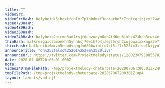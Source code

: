 ```yaml
---
title: ""
videoSrc: 
videoSrcHash: bafybeidv5jbqxtfcblyr7pibbdmzf3eoiarbo5c7tqirqrjzjzyl7was5y?filename=projektmelody-chaturbate-2020-07-06.mp4
video720Hash: 
video480Hash: 
video360Hash: 
video240Hash: bafybeic2nicme3ad7rsjfdebzuoyo6qb7id6eu6ixhz423hcb3rwk4et34?filename=projektmelody-chaturbate-20200706T200301Z-240p.mp4
thinHash: bafkreigaic3imoekh45yhhbsj76wik7p4jaep75ryh2xwjowaszxxngz3e?filename=20200706T200301Z_thin.jpg
thiccHash: bafkreibi6mxvn5nnodvqngfmd66bwibfro7ot5if7i523ix3xfsolkijyu?filename=20200706T200301Z_thicc.jpg
announceTitle: "oh%2520also%2520I%2527m%2520live"
announceUrl: https://twitter.com/ProjektMelody/status/1280230795085578247
date: 2020-07-06T20:03:01.000Z
note: 
video240TmpFilePath: /tmp/projektmelody-chaturbate-20200706T200301Z-240p.mp4
tmpFilePath: /tmp/projektmelody-chaturbate-20200706T200301Z.mp4
layout: layouts/vod.njk
---
```

